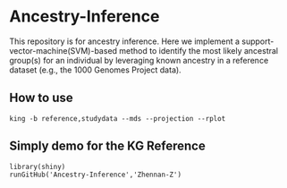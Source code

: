 # Ancestry-Inference

This repository is for ancestry inference.
Here we implement a support-vector-machine(SVM)-based method to identify the most likely ancestral group(s) for an individual by leveraging known ancestry in a reference dataset (e.g., the 1000 Genomes Project data).

## How to use

```{bash}
king -b reference,studydata --mds --projection --rplot
```
## Simply demo for the KG Reference

```{bash}
library(shiny)
runGitHub('Ancestry-Inference','Zhennan-Z')
```
